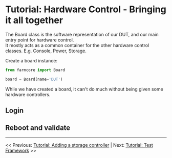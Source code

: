 # Tutorial: Hardware Control - Bringing it all together

The Board class is the software representation of our DUT, and our main entry point for hardware control.  
It mostly acts as a common container for the other hardware control classes. E.g. Console, Power, Storage.

Create a board instance:

```python
from farmcore import Board

board = Board(name='DUT')
```

While we have created a board, it can't do much without being given some hardware controllers.

## Login

## Reboot and validate

___

<< Previous: [Tutorial: Adding a storage controller](./2-4-tutorial-storage.md) |
Next: [Tutorial: Test Framework](./3-tutorial-test-framework.md) >>
